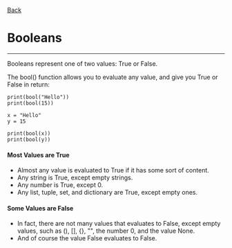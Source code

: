 [Back](/main/basic.md)

# Booleans
---

Booleans represent one of two values: True or False.

The bool() function allows you to evaluate any value, and give you True or False in return:
~~~~
print(bool("Hello"))
print(bool(15))
~~~~
~~~~
x = "Hello"
y = 15

print(bool(x))
print(bool(y))
~~~~

#### Most Values are True
- Almost any value is evaluated to True if it has some sort of content.
- Any string is True, except empty strings.
- Any number is True, except 0.
- Any list, tuple, set, and dictionary are True, except empty ones.

#### Some Values are False
- In fact, there are not many values that evaluates to False, except empty values, such as (), [], {}, "", the number 0, and the value None.
- And of course the value False evaluates to False.